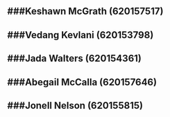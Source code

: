 ## ###**Keshawn McGrath (620157517)**

## ###**Vedang Kevlani (620153798)**

## ###**Jada Walters (620154361)**

## ###**Abegail McCalla (620157646)**

## ###**Jonell Nelson (620155815)**

